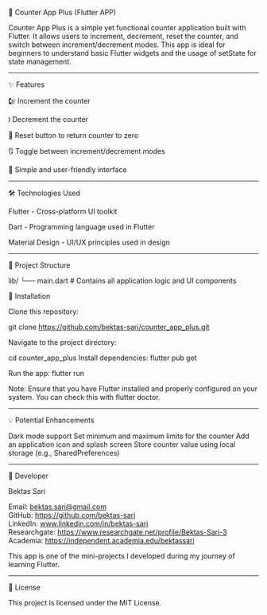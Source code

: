 🧲 Counter App Plus (Flutter APP)

Counter App Plus is a simple yet functional counter application built with Flutter. It allows users to increment, decrement, reset the counter, and switch between increment/decrement modes. This app is ideal for beginners to understand basic Flutter widgets and the usage of setState for state management.

---

✨ Features

🕼️ Increment the counter

🕽️ Decrement the counter

🔁 Reset button to return counter to zero

🔃 Toggle between increment/decrement modes

🎯 Simple and user-friendly interface

---

🛠️ Technologies Used

Flutter - Cross-platform UI toolkit

Dart - Programming language used in Flutter

Material Design - UI/UX principles used in design

---
📂 Project Structure

lib/
 └── main.dart       # Contains all application logic and UI components

🔧 Installation

Clone this repository:

git clone https://github.com/bektas-sari/counter_app_plus.git

Navigate to the project directory:

cd counter_app_plus
Install dependencies:
flutter pub get

Run the app:
flutter run

Note: Ensure that you have Flutter installed and properly configured on your system. You can check this with flutter doctor.

---

💡 Potential Enhancements

Dark mode support
Set minimum and maximum limits for the counter
Add an application icon and splash screen
Store counter value using local storage (e.g., SharedPreferences)

---

👤 Developer

Bektas Sari

Email: bektas.sari@gmail.com  <br>
GitHub: https://github.com/bektas-sari <br>
LinkedIn: www.linkedin.com/in/bektas-sari <br>
Researchgate: https://www.researchgate.net/profile/Bektas-Sari-3 <br>
Academia: https://independent.academia.edu/bektassari <br>

This app is one of the mini-projects I developed during my journey of learning Flutter.

---

📝 License

This project is licensed under the MIT License.
